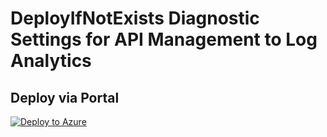 # DeployIfNotExists Diagnostic Settings for API Management to Log Analytics


## Deploy via Portal

[![Deploy to Azure](http://azuredeploy.net/deploybutton.png)](https://portal.azure.com/#blade/Microsoft_Azure_Policy/CreatePolicyDefinitionBlade/uri/https%3A%2F%2Fraw.githubusercontent.com%2Fsixtencyber%2FAzure-Policies%2Fmain%2FLog_Analytics%2Fapi-management-to-loganalytics%2Fdeploy-diagnostic-settings-api-management-to-loganalytics.json)

